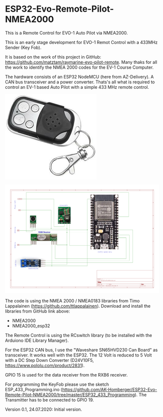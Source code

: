 # ESP32-Evo-Remote-Pilot-NMEA2000
This is a Remote Control for EVO-1 Auto Pilot via NMEA2000.

This is an early stage development for EVO-1 Remot Control with a 433MHz Sender (Key Fob).

It is based on the work of this project in GitHub: https://github.com/matztam/raymarine-evo-pilot-remote.
Many thaks for all the work to identify the NMEA 2000 codes for the EV-1 Course Computer.

The hardware consists of an ESP32 NodeMCU (here from AZ-Delivery). A CAN bus transceiver and a power converter.
Thats's all what is required to control an EV-1 based Auto Pilot with a simple 433 MHz remote control.

![KeyFob](https://github.com/AK-Homberger/ESP32-Evo-Remote-Pilot-NMEA2000/blob/master/KeyFob.jpg)

![Schematics](https://github.com/AK-Homberger/ESP32-Evo-Remote-Pilot-NMEA2000/blob/master/ESP32EvoPilotSchematics.png)


The code is using the NMEA 2000 / NMEA0183 libraries from Timo Lappalainen (https://github.com/ttlappalainen). 
Download and install the libraries from GitHub link above:

 - NMEA2000
 - NMEA2000_esp32
 
The Remote Control is using the RCswitch library (to be installed with the Arduiono IDE Library Manager).

For the ESP32 CAN bus, I use the "Waveshare SN65HVD230 Can Board" as transceiver. It works well with the ESP32. 
The 12 Volt is reduced to 5 Volt with a DC Step Down Converter (D24V10F5, https://www.pololu.com/product/2831).

GPIO 15 is used for the data receiver from the RXB6 receiver.

For programming the KeyFob please use the sketch ESP_433_Programming.ino (https://github.com/AK-Homberger/ESP32-Evo-Remote-Pilot-NMEA2000/tree/master/ESP32_433_Programming). The Transmitter has to be connected to GPIO 19.


Version 0.1, 24.07.2020: Initial version. 
